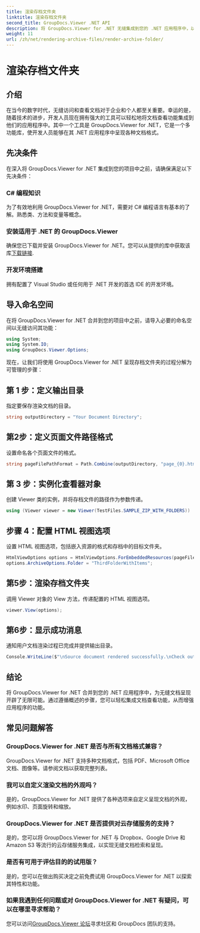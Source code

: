 ```yaml
---
title: 渲染存档文件夹
linktitle: 渲染存档文件夹
second_title: GroupDocs.Viewer .NET API
description: 将 GroupDocs.Viewer for .NET 无缝集成到您的 .NET 应用程序中，以实现高效的文档呈现和查看功能。
weight: 11
url: /zh/net/rendering-archive-files/render-archive-folder/
---
```


# 渲染存档文件夹

## 介绍
在当今的数字时代，无缝访问和查看文档对于企业和个人都至关重要。幸运的是，随着技术的进步，开发人员现在拥有强大的工具可以轻松地将文档查看功能集成到他们的应用程序中。其中一个工具是 GroupDocs.Viewer for .NET，它是一个多功能库，使开发人员能够在其 .NET 应用程序中呈现各种文档格式。
## 先决条件
在深入将 GroupDocs.Viewer for .NET 集成到您的项目中之前，请确保满足以下先决条件：
### C# 编程知识
为了有效地利用 GroupDocs.Viewer for .NET，需要对 C# 编程语言有基本的了解。熟悉类、方法和变量等概念。
### 安装适用于 .NET 的 GroupDocs.Viewer
确保您已下载并安装 GroupDocs.Viewer for .NET。您可以从提供的库中获取该库[下载链接](https://releases.groupdocs.com/viewer/net/).
### 开发环境搭建
拥有配置了 Visual Studio 或任何用于 .NET 开发的首选 IDE 的开发环境。

## 导入命名空间
在将 GroupDocs.Viewer for .NET 合并到您的项目中之前，请导入必要的命名空间以无缝访问其功能：
```csharp
using System;
using System.IO;
using GroupDocs.Viewer.Options;
```

现在，让我们将使用 GroupDocs.Viewer for .NET 呈现存档文件夹的过程分解为可管理的步骤：
## 第 1 步：定义输出目录
指定要保存渲染文档的目录。
```csharp
string outputDirectory = "Your Document Directory";
```
## 第2步：定义页面文件路径格式
设置命名各个页面文件的格式。
```csharp
string pageFilePathFormat = Path.Combine(outputDirectory, "page_{0}.html");
```
## 第 3 步：实例化查看器对象
创建 Viewer 类的实例，并将存档文件的路径作为参数传递。
```csharp
using (Viewer viewer = new Viewer(TestFiles.SAMPLE_ZIP_WITH_FOLDERS))
```
## 步骤 4：配置 HTML 视图选项
设置 HTML 视图选项，包括嵌入资源的格式和存档中的目标文件夹。
```csharp
HtmlViewOptions options = HtmlViewOptions.ForEmbeddedResources(pageFilePathFormat);
options.ArchiveOptions.Folder = "ThirdFolderWithItems";
```
## 第5步：渲染存档文件夹
调用 Viewer 对象的 View 方法，传递配置的 HTML 视图选项。
```csharp
viewer.View(options);
```
## 第6步：显示成功消息
通知用户文档渲染过程已完成并提供输出目录。
```csharp
Console.WriteLine($"\nSource document rendered successfully.\nCheck output in {outputDirectory}.");
```

## 结论
将 GroupDocs.Viewer for .NET 合并到您的 .NET 应用程序中，为无缝文档呈现开辟了无限可能。通过遵循概述的步骤，您可以轻松集成文档查看功能，从而增强应用程序的功能。
## 常见问题解答
### GroupDocs.Viewer for .NET 是否与所有文档格式兼容？
GroupDocs.Viewer for .NET 支持多种文档格式，包括 PDF、Microsoft Office 文档、图像等。请参阅文档以获取完整列表。
### 我可以自定义渲染文档的外观吗？
是的，GroupDocs.Viewer for .NET 提供了各种选项来自定义呈现文档的外观，例如水印、页面旋转和缩放。
### GroupDocs.Viewer for .NET 是否提供对云存储服务的支持？
是的，您可以将 GroupDocs.Viewer for .NET 与 Dropbox、Google Drive 和 Amazon S3 等流行的云存储服务集成，以实现无缝文档检索和呈现。
### 是否有可用于评估目的的试用版？
是的，您可以在做出购买决定之前免费试用 GroupDocs.Viewer for .NET 以探索其特性和功能。
### 如果我遇到任何问题或对 GroupDocs.Viewer for .NET 有疑问，可以在哪里寻求帮助？
您可以访问[GroupDocs.Viewer 论坛](https://forum.groupdocs.com/c/viewer/9)寻求社区和 GroupDocs 团队的支持。